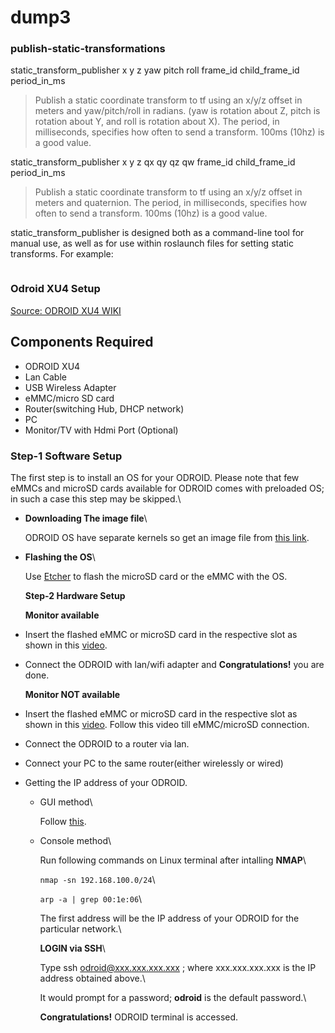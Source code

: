 # dump3

### publish-static-transformations

static\_transform\_publisher x y z yaw pitch roll frame\_id child\_frame\_id period\_in\_ms

> Publish a static coordinate transform to tf using an x/y/z offset in meters and yaw/pitch/roll in radians. \(yaw is rotation about Z, pitch is rotation about Y, and roll is rotation about X\). The period, in milliseconds, specifies how often to send a transform. 100ms \(10hz\) is a good value.

static\_transform\_publisher x y z qx qy qz qw frame\_id child\_frame\_id period\_in\_ms

> Publish a static coordinate transform to tf using an x/y/z offset in meters and quaternion. The period, in milliseconds, specifies how often to send a transform. 100ms \(10hz\) is a good value.

static\_transform\_publisher is designed both as a command-line tool for manual use, as well as for use within roslaunch files for setting static transforms. For example:

```text

```

### Odroid XU4 Setup

​[Source: ODROID XU4 WIKI](https://wiki.odroid.com/odroid-xu4/odroid-xu4)​

## **Components Required** <a id="components-required"></a>

* ODROID XU4
* Lan Cable
* USB Wireless Adapter
* eMMC/micro SD card
* Router\(switching Hub, DHCP network\)
* PC
* Monitor/TV with Hdmi Port \(Optional\)

### Step-1 Software Setup <a id="step-1-software-setup"></a>

The first step is to install an OS for your ODROID. Please note that few eMMCs and microSD cards available for ODROID comes with preloaded OS; in such a case this step may be skipped.\

* **Downloading The image file**\

  ODROID OS have separate kernels so get an image file from [this link](https://wiki.odroid.com/odroid-xu4/os_images/os_images).

* **Flashing the OS**\

  Use [Etcher](https://etcher.io/) to flash the microSD card or the eMMC with the OS.

  **Step-2 Hardware Setup**

  **Monitor available**

* Insert the flashed eMMC or microSD card in the respective slot as shown in this [video](https://www.youtube.com/watch?v=xxl4ORk4SJo#action=share).
* Connect the ODROID with lan/wifi adapter and **Congratulations!** you are done.

  **Monitor NOT available**

* Insert the flashed eMMC or microSD card in the respective slot as shown in this [video](https://www.youtube.com/watch?v=xxl4ORk4SJo#action=share). Follow this video till eMMC/microSD connection.
* Connect the ODROID to a router via lan.
* Connect your PC to the same router\(either wirelessly or wired\)
* Getting the IP address of your ODROID.
  * GUI method\

    Follow [this](https://com.odroid.com/sigong/blog/blog_list.php?bid=187).

  * Console method\

    Run following commands on Linux terminal after intalling **NMAP**\

    `nmap -sn 192.168.100.0/24`\

    `arp -a | grep 00:1e:06`\

     The first address will be the IP address of your ODROID for the particular network.\

     **LOGIN via SSH**\

     Type ssh odroid@xxx.xxx.xxx.xxx ; where xxx.xxx.xxx.xxx is the IP address obtained above.\

     It would prompt for a password; **odroid** is the default password.\

     **Congratulations!** ODROID terminal is accessed.

[  
](https://gajena.gitbook.io/aerial-robotics/temp/references)  



